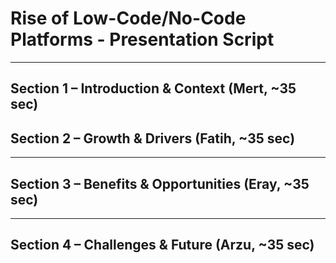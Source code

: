 # Rise of Low-Code/No-Code Platforms - Presentation Script

---

## Section 1 – Introduction & Context (Mert, ~35 sec)




## Section 2 – Growth & Drivers (Fatih, ~35 sec)

---

## Section 3 – Benefits & Opportunities (Eray, ~35 sec)

---

## Section 4 – Challenges & Future (Arzu, ~35 sec)
